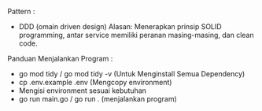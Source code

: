 Pattern :
- DDD (omain driven design)
  Alasan: Menerapkan prinsip SOLID programming, antar service memiliki peranan masing-masing, dan clean code.

Panduan Menjalankan Program :
- go mod tidy / go mod tidy -v (Untuk Menginstall Semua Dependency)
- cp .env.example .env (Mengcopy environment)
- Mengisi environment sesuai kebutuhan
- go run main.go / go run . (menjalankan program)